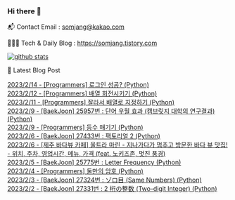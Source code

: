 ### Hi there 👋

📬  Contact Email : somjang@kakao.com

👨🏻‍💻  Tech & Daily Blog : https://somjang.tistory.com

[![github stats](https://github-readme-stats.vercel.app/api?username=SOMJANG&show_icons=true&hide_border=False)](https://somjang.tistory.com)

🤩 Latest Blog Post

[2023/2/14 - [Programmers] 로그인 성공? (Python)](https://somjang.tistory.com/entry/Programmers-%EB%A1%9C%EA%B7%B8%EC%9D%B8-%EC%84%B1%EA%B3%B5-Python) <br>
[2023/2/12 - [Programmers] 배열 회전시키기 (Python)](https://somjang.tistory.com/entry/Programmers-%EB%B0%B0%EC%97%B4-%ED%9A%8C%EC%A0%84%EC%8B%9C%ED%82%A4%EA%B8%B0-Python) <br>
[2023/2/11 - [Programmers] 잘라서 배열로 지정하기 (Python)](https://somjang.tistory.com/entry/Programmers-%EC%9E%98%EB%9D%BC%EC%84%9C-%EB%B0%B0%EC%97%B4%EB%A1%9C-%EC%A7%80%EC%A0%95%ED%95%98%EA%B8%B0-Python) <br>
[2023/2/9 - [BaekJoon] 25957번 : 단어 우월 효과 (캠브릿지 대학의 연구결과) (Python)](https://somjang.tistory.com/entry/BaekJoon-25957%EB%B2%88-%EB%8B%A8%EC%96%B4-%EC%9A%B0%EC%9B%94-%ED%9A%A8%EA%B3%BC-%EC%BA%A0%EB%B8%8C%EB%A6%BF%EC%A7%80-%EB%8C%80%ED%95%99%EC%9D%98-%EC%97%B0%EA%B5%AC%EA%B2%B0%EA%B3%BC-Python) <br>
[2023/2/9 - [Programmers] 등수 매기기 (Python)](https://somjang.tistory.com/entry/Programmers-%EB%93%B1%EC%88%98-%EB%A7%A4%EA%B8%B0%EA%B8%B0-Python) <br>
[2023/2/6 - [BaekJoon] 27433번 : 팩토리얼 2 (Python)](https://somjang.tistory.com/entry/BaekJoon-27433%EB%B2%88-%ED%8C%A9%ED%86%A0%EB%A6%AC%EC%96%BC-2-Python) <br>
[2023/2/6 - [제주 바다뷰 카페] 울트라 마린 - 지나가다가 멈추고 방문한 바다 뷰 맛집! - 위치, 주차, 영업시간, 메뉴, 가격 (feat. 노키즈존, 멋진 풍경)](https://somjang.tistory.com/entry/%EC%A0%9C%EC%A3%BC-%EB%B0%94%EB%8B%A4%EB%B7%B0-%EC%B9%B4%ED%8E%98-%EC%9A%B8%ED%8A%B8%EB%9D%BC-%EB%A7%88%EB%A6%B0-%EC%A7%80%EB%82%98%EA%B0%80%EB%8B%A4%EA%B0%80-%EB%A9%88%EC%B6%94%EA%B3%A0-%EB%B0%A9%EB%AC%B8%ED%95%9C-%EB%B0%94%EB%8B%A4-%EB%B7%B0-%EB%A7%9B%EC%A7%91-%EC%9C%84%EC%B9%98-%EC%A3%BC%EC%B0%A8-%EC%98%81%EC%97%85%EC%8B%9C%EA%B0%84-%EB%A9%94%EB%89%B4-%EA%B0%80%EA%B2%A9) <br>
[2023/2/5 - [BaekJoon] 25775번 : Letter Frequency (Python)](https://somjang.tistory.com/entry/BaekJoon-25775%EB%B2%88-Letter-Frequency-Python) <br>
[2023/2/4 - [Programmers] 둘만의 암호 (Python)](https://somjang.tistory.com/entry/Programmers-%EB%91%98%EB%A7%8C%EC%9D%98-%EC%95%94%ED%98%B8-Python) <br>
[2023/2/3 - [BaekJoon] 27324번 : ゾロ目 (Same Numbers) (Python)](https://somjang.tistory.com/entry/BaekJoon-27324%EB%B2%88-%E3%82%BE%E3%83%AD%E7%9B%AE-Same-Numbers-Python) <br>
[2023/2/2 - [BaekJoon] 27331번 : 2 桁の整数 (Two-digit Integer) (Python)](https://somjang.tistory.com/entry/BaekJoon-27331%EB%B2%88-2-%E6%A1%81%E3%81%AE%E6%95%B4%E6%95%B0-Two-digit-Integer-Python) <br>

